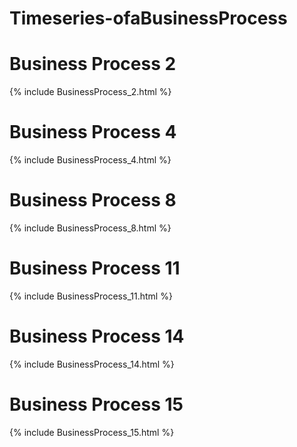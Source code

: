 # Timeseries-ofaBusinessProcess
# Business Process 2
{% include BusinessProcess_2.html %}
# Business Process 4
{% include BusinessProcess_4.html %}
# Business Process 8
{% include BusinessProcess_8.html %}
# Business Process 11
{% include BusinessProcess_11.html %}
# Business Process 14
{% include BusinessProcess_14.html %}
# Business Process 15
{% include BusinessProcess_15.html %}

